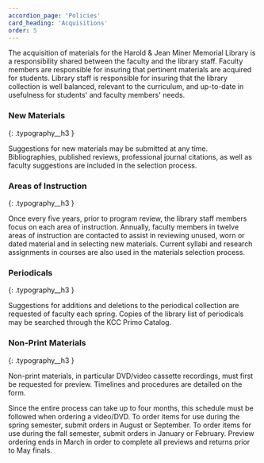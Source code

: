 ```yaml
---
accordion_page: 'Policies'
card_heading: 'Acquisitions'
order: 5
---
```


The acquisition of materials for the Harold & Jean Miner Memorial Library is a responsibility shared between the faculty and the library staff. Faculty members are responsible for insuring that pertinent materials are acquired for students. Library staff is responsible for insuring that the library collection is well balanced, relevant to the curriculum, and up-to-date in usefulness for students' and faculty members' needs.

### New Materials
{: .typography__h3 }

Suggestions for new materials may be submitted at any time. Bibliographies, published reviews, professional journal citations, as well as faculty suggestions are included in the selection process. 

 <div class="mb-4" id="form_button_7e6d35d3a6f360bde3c36cb71ef0975c"></div><script type="text/javascript" src="https://kcc.libwizard.com/embed_button.php?id=7e6d35d3a6f360bde3c36cb71ef0975c&noheader=0&type=button&open-button-text=Request%20Book%20for%20Purchase&open-button-color=%23003768&text-color=%23ffffff" crossorigin="anonymous"></script>

### Areas of Instruction
{: .typography__h3 }

 Once every five years, prior to program review, the library staff members focus on each area of instruction. Annually, faculty members in twelve areas of instruction are contacted to assist in reviewing unused, worn or dated material and in selecting new materials.  Current syllabi and research assignments in courses are also used in the materials selection process.

### Periodicals
{: .typography__h3 }

Suggestions for additions and deletions to the periodical collection are requested of faculty each spring. Copies of the library list of periodicals may be searched through the KCC Primo Catalog.

### Non-Print Materials
{: .typography__h3 }

Non-print materials, in particular DVD/video cassette recordings, must first be requested for preview. Timelines and procedures are detailed on the form. 

<div class="mb-3" id="form_button_a37341e0118d28a2be7a533beacbdcf6"></div><script type="text/javascript" src="https://kcc.libwizard.com/embed_button.php?id=a37341e0118d28a2be7a533beacbdcf6&noheader=0&type=button&open-button-text=Request%20DVD%20for%20Purchase&open-button-color=%23003768&text-color=%23ffffff" crossorigin="anonymous"></script>

Since the entire process can take up to four months, this schedule must be followed when ordering a video/DVD. To order items for use during the spring semester, submit orders in August or September. To order items for use during the fall semester, submit orders in January or February.  Preview ordering ends in March in order to complete all previews and returns prior to May finals.